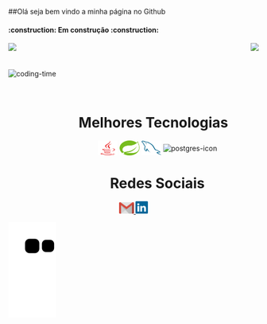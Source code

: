 ##Olá seja bem vindo a minha página no Github
<h4>
:construction:
Em construção
:construction:
</h4>

 <!-- https://github.com/LuigiGf/LuigiGf/blob/main/README.md?plain=1 | https://www.youtube.com/watch?v=XsORJsevKog&t=27s 
      https://github.com/abhisheknaiidu/awesome-github-profile-readme |https://devicon.dev/ -->
      
<div>
  <img  height="180em" src="https://github-readme-stats.vercel.app/api?username=JhonatanLira&show_icons=true&theme=vue&include_all_commits=true&count_private=true"/>
  <img align="right" height="180em" src="https://github-readme-stats.vercel.app/api/top-langs/?username=JhonatanLira&layout=compact&langs_count=16&theme=react"/>
<br> 
</div>
<br> 
 
<div  align="center"> 
  <div style="display: inline_block"><br>
    <img align="left" height="250" alt="coding-time" src="code.gif">
       <br><br><br> 
    <h1 align="center">Melhores Tecnologias </h1>
    <img align="center" height="30" width="40" alt="java-icon"  src="https://raw.githubusercontent.com/devicons/devicon/master/icons/java/java-plain.svg">
    <img align="center" height="30" width="40" alt="spring-icon" src="https://raw.githubusercontent.com/devicons/devicon/master/icons/spring/spring-original.svg">
    <img align="center" height="30" width="40" alt="mysql-icon" src="https://raw.githubusercontent.com/devicons/devicon/master/icons/mysql/mysql-original.svg">
    <img align="center" height="30" width="40" alt="postgres-icon" src="https://cdn.jsdelivr.net/gh/devicons/devicon/icons/postgresql/postgresql-original.svg" />
   <!-- <img align="center" height="30" width="40" alt="angular-icon" src="https://raw.githubusercontent.com/devicons/devicon/master/icons/angular/angular-original.svg">-->
   </div>
 
  
  <h1 align="center">Redes Sociais</h1>
    <a href = "mailto:jhonatanlira@gmail.com">
      <img width="30" src="gmail.svg">
    </a>
    <a href = "https://www.linkedin.com/in/jhonatan-lira">
      <img width="25" src="linkedin.svg">
    </a>
   
</div>

  
![Snake animation](https://github.com/JhonatanLira/JhonatanLira/blob/output/github-contribution-grid-snake.svg)


